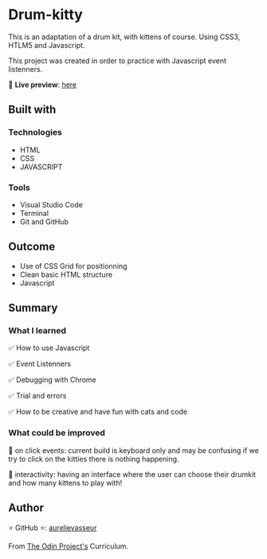 # Drum-kitty
This is an adaptation of a drum kit, with kittens of course.
Using CSS3, HTLM5 and Javascript.

This project was created in order to practice with Javascript event listenners. 


🔗 **Live preview**: [here](https://aurelievasseur.github.io/drum-kitty/ )

## Built with

### Technologies
* HTML
* CSS
* JAVASCRIPT


### Tools
* Visual Studio Code
* Terminal
* Git and GitHub


## Outcome

* Use of CSS Grid for positionning
* Clean basic HTML structure
* Javascript 

## Summary

### What I learned

✅ How to use Javascript 

✅ Event Listenners 

✅ Debugging with Chrome 

✅ Trial and errors

✅ How to be creative and have fun with cats and code


### What could be improved

🚧 on click events: current build is keyboard only and may be confusing if we try to click on the kitties there is nothing happening. 

🚧 interactivity: having an interface where the user can choose their drumkit and how many kittens to play with!


## Author
⭐ GitHub ⭐: [aurelievasseur](http://www.github.com/aurelievasseur/)

From [The Odin Project's](http://www.theodinproject.com/) Curriculum.
